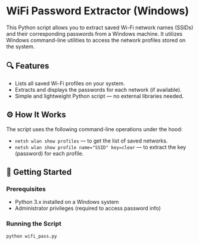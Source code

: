 # WiFi Password Extractor (Windows)

This Python script allows you to extract saved Wi-Fi network names (SSIDs) and their corresponding passwords from a Windows machine. It utilizes Windows command-line utilities to access the network profiles stored on the system.

## 🔍 Features

- Lists all saved Wi-Fi profiles on your system.
- Extracts and displays the passwords for each network (if available).
- Simple and lightweight Python script — no external libraries needed.

## ⚙️ How It Works

The script uses the following command-line operations under the hood:
- `netsh wlan show profiles` — to get the list of saved networks.
- `netsh wlan show profile name="SSID" key=clear` — to extract the key (password) for each profile.

## 🚀 Getting Started

### Prerequisites

- Python 3.x installed on a Windows system
- Administrator privileges (required to access password info)

### Running the Script

```bash
python wifi_pass.py
